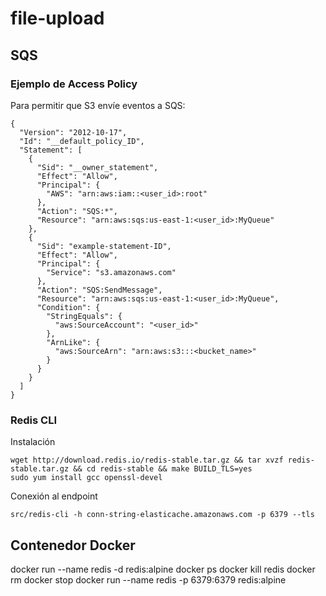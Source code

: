# file-upload

## SQS 

### Ejemplo de Access Policy

Para permitir que S3 envíe eventos a SQS:
```
{
  "Version": "2012-10-17",
  "Id": "__default_policy_ID",
  "Statement": [
    {
      "Sid": "__owner_statement",
      "Effect": "Allow",
      "Principal": {
        "AWS": "arn:aws:iam::<user_id>:root"
      },
      "Action": "SQS:*",
      "Resource": "arn:aws:sqs:us-east-1:<user_id>:MyQueue"
    },
    {
      "Sid": "example-statement-ID",
      "Effect": "Allow",
      "Principal": {
        "Service": "s3.amazonaws.com"
      },
      "Action": "SQS:SendMessage",
      "Resource": "arn:aws:sqs:us-east-1:<user_id>:MyQueue",
      "Condition": {
        "StringEquals": {
          "aws:SourceAccount": "<user_id>"
        },
        "ArnLike": {
          "aws:SourceArn": "arn:aws:s3:::<bucket_name>"
        }
      }
    }
  ]
}
```


### Redis CLI
Instalación
```
wget http://download.redis.io/redis-stable.tar.gz && tar xvzf redis-stable.tar.gz && cd redis-stable && make BUILD_TLS=yes
sudo yum install gcc openssl-devel
```

Conexión al endpoint
```
src/redis-cli -h conn-string-elasticache.amazonaws.com -p 6379 --tls
```

## Contenedor Docker
docker run --name redis -d redis:alpine
docker ps 
docker kill redis
docker rm <contenedor>
docker stop <contenedor> 
docker run --name redis -p 6379:6379 redis:alpine

